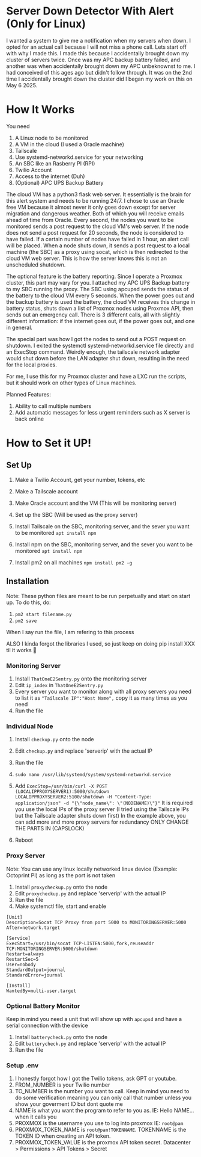 # Server Down Detector With Alert (Only for Linux)
I wanted a system to give me a notification when my servers when down. I opted for an actual call because I will not miss a phone call.
Lets start off with why I made this. I made this because I accidentally brought down my cluster of servers twice. Once was my APC backup battery failed, and another was when accidentally brought down my APC unbeknownst to me. I had conceived of this ages ago but didn't follow through. It was on the 2nd time I accidentally brought down the cluster did I began my work on this on May 6 2025. 

# How It Works
You need
1. A Linux node to be monitored
2. A VM in the cloud (I used a Oracle machine)
3. Tailscale
4. Use systemd-networkd.service for your networking
5. An SBC like an Rasberry PI (RPI)
6. Twilio Account
7. Access to the internet (Duh)
8. (Optional) APC UPS Backup Battery

The cloud VM has a python3 flask web server. It essentially is the brain for this alert system and needs to be running 24/7. I chose to use an Oracle free VM because it almost never it only goes down except for server migration and dangerous weather. Both of which you will receive emails ahead of time from Oracle. Every second, the nodes you want to be monitored sends a post request to the cloud VM's web server. If the node does not send a post request for 20 seconds, the node is considered to have failed. If a certain number of nodes have failed in 1 hour, an alert call will be placed. 
When a node shuts down, it sends a post request to a local machine (the SBC) as a proxy using socat, which is then redirected to the cloud VM web server. This is how the server knows this is not an unscheduled shutdown. 

The optional feature is the battery reporting. Since I operate a Proxmox cluster, this part may vary for you. I attached my APC UPS Backup battery to my SBC running the proxy. The SBC using apcupsd sends the status of the battery to the cloud VM every 5 seconds. When the power goes out and the backup battery is used the battery, the cloud VM receives this change in battery status, shuts down a list of Proxmox nodes using Proxmox API, then sends out an emergency call. 
There is 3 different calls, all with slightly different information: if the internet goes out, if the power goes out, and one in general.

The special part was how I got the nodes to send out a POST request on shutdown. I exited the systemctl systemd-networkd.service file directly and an ExecStop command. Weirdly enough, the tailscale network adapter would shut down before the LAN adapter shut down, resulting in the need for the local proxies. 

For me, I use this for my Proxmox cluster and have a LXC run the scripts, but it should work on other types of Linux machines.

Planned Features:
1. Ability to call multiple numbers
2. Add automatic messages for less urgent reminders such as X server is back online


# How to Set it UP!

## Set Up
1. Make a Twilio Account, get your number, tokens, etc
2. Make a Tailscale account
3. Make Oracle account and the VM (This will be monitoring server)
4. Set up the SBC (Will be used as the proxy server)
5. Install Tailscale on the SBC, monitoring server, and the sever you want to be monitored
 `apt install npm`

6. Install npm on the SBC, monitoring server, and the sever you want to be monitored
`apt install npm`
7. Install pm2 on all machines
`npm install pm2 -g`

## Installation

Note: These python files are meant to be run perpetually and start on start up. To do this, do:
1. `pm2 start filename.py`
2. `pm2 save`

When I say run the file, I am refering to this process

ALSO I kinda forgot the libraries I used, so just keep on doing pip install XXX til it works 🫠


### Monitoring Server
1. Install `ThatOneE2Sentry.py` onto the monitoring server
2. Edit `ip_index` in `ThatOneE2Sentry.py`
3. Every server you want to monitor along with all proxy servers you need to list it as `"Tailscale IP":"Host Name",` copy it as many times as you need
4. Run the file

### Individual Node
1. Install `checkup.py` onto the node
2. Edit `checkup.py` and replace 'serverip' with the actual IP
3. Run the file
4. `sudo nano /usr/lib/systemd/system/systemd-networkd.service`
5. Add `ExecStop=/usr/bin/curl -X POST (LOCALIPPROXYSERVER1):5000/shutdown LOCALIPPROXYSERVER2:5100/shutdown -H "Content-Type: application/json" -d "{\"node_name\": \"(NODENAME)\"}"`
It is required you use the local IPs of the proxy server (I tried using the Tailscale IPs but the Tailscale adapter shuts down first)
In the example above, you can add more and more proxy servers for redundancy
ONLY CHANGE THE PARTS IN (CAPSLOCK) 

6. Reboot

### Proxy Server
Note: You can use any linux locally networked linux device (Example: Octoprint PI) as long as the port is not taken
1. Install `proxycheckup.py` onto the node
2. Edit `proxycheckup.py` and replace 'serverip' with the actual IP
3. Run the file
4. Make systemctl file, start and enable
```
[Unit]
Description=Socat TCP Proxy from port 5000 to MONITORINGSERVER:5000
After=network.target

[Service]
ExecStart=/usr/bin/socat TCP-LISTEN:5000,fork,reuseaddr TCP:MONITORINGSERVER:5000/shutdown
Restart=always
RestartSec=5
User=nobody
StandardOutput=journal
StandardError=journal

[Install]
WantedBy=multi-user.target
```

### Optional Battery Monitor
Keep in mind you need a unit that will show up with `apcupsd` and have a serial connection with the device
1. Install `batterycheck.py` onto the node
2. Edit `batterycheck.py` and replace 'serverip' with the actual IP
3. Run the file

### Setup .env
1. I honestly forgot how I got the Twilio tokens, ask GPT or youtube.
2. FROM_NUMBER is your Twilio number
3. TO_NUMBER is the number you want to call. Keep in mind you need to do some verification meaning you can only call that number unless you show your goverment ID but dont quote me
4. NAME is what you want the program to refer to you as. IE: Hello NAME... when it calls you
5. PROXMOX is the username you use to log into proxmox IE: `root@pam`
6. PROXMOX_TOKEN_NAME is `root@pam!TOKENNAME`. TOKENNAME is the TOKEN ID when creating an API token.
7. PROXMOX_TOKEN_VALUE is the proxmox API token secret. Datacenter > Permissions > API Tokens > Secret
